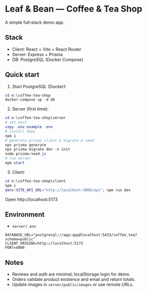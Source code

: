 # Leaf & Bean — Coffee & Tea Shop

A simple full‑stack demo app.

## Stack
- Client: React + Vite + React Router
- Server: Express + Prisma
- DB: PostgreSQL (Docker Compose)

## Quick start

1. Start PostgreSQL (Docker):

```powershell
cd e:\coffee-tea-shop
docker-compose up -d db
```

2. Server (first time):

```powershell
cd e:\coffee-tea-shop\server
# set envs
copy .env.example .env
# install deps
npm i
# generate prisma client & migrate & seed
npx prisma generate
npx prisma migrate dev -n init
node prisma/seed.js
# run server
npm start
```

3. Client:

```powershell
cd e:\coffee-tea-shop\client
npm i
$env:VITE_API_URL="http://localhost:4000/api"; npm run dev
```

Open http://localhost:5173

## Environment
- `server/.env`
```
DATABASE_URL="postgresql://app:app@localhost:5433/coffee_tea?schema=public"
CLIENT_ORIGINS=http://localhost:5173
PORT=4000
```

## Notes
- Reviews and auth are minimal; localStorage login for demo.
- Orders validate product existence and email and return totals.
- Update images in `server/public/images` or use remote URLs.
